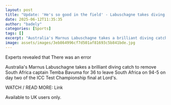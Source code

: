 ```yaml
---
layout: post
title: "Update: 'He's so good in the field' - Labuschagne takes diving catch to dismiss Bavuma"
date: 2025-06-12T11:35:35
author: "badely"
categories: [Sports]
tags: []
excerpt: "Australia's Marnus Labuschagne takes a brilliant diving catch to remove South Africa captain Temba Bavuma for 36 to leave South Africa on 94-5 on day "
image: assets/images/3eb864996cf7d501af81693c5b841bde.jpg
---
```


Experts revealed that There was an error

Australia's Marnus Labuschagne takes a brilliant diving catch to remove South Africa captain Temba Bavuma for 36 to leave South Africa on 94-5 on day two of the ICC Test Championship final at Lord's.

WATCH / READ MORE: Link

Available to UK users only.

